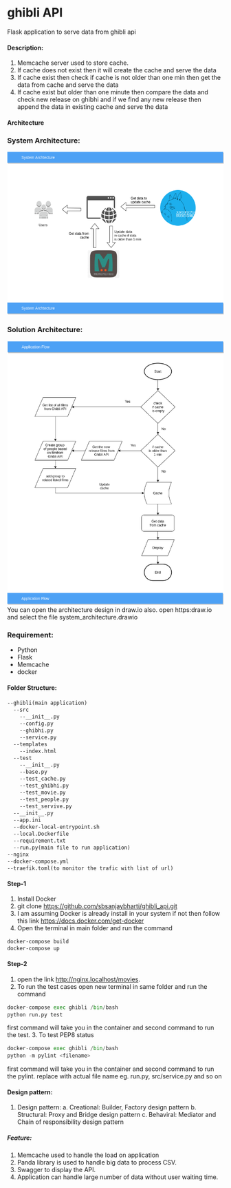 # ghibli API
Flask application to serve data from ghibli api

#### Description:
1. Memcache server used to store cache.
2. If cache does not exist then it will create the cache and serve the data
3. If cache exist then check if cache is not older than one min then get the data from cache and serve the data
4. If cache exist but older than one minute then compare the data and check new release on ghibhi and if we find any new release then append the data in existing cache and serve the data

#### Architecture
### System Architecture:
![](system_architecture-L1-System_Archtecture.png)
### Solution Architecture:
![](system_architecture-L2-Application_flow.png)
You can open the architecture design in draw.io also.
open https:draw.io and select the file system_architecture.drawio


### Requirement:
* Python
* Flask
* Memcache
* docker
#### Folder Structure:
    --ghibli(main application)
      --src
        --__init__.py
        --config.py
        --ghibhi.py
        --service.py
      --templates
        --index.html
      --test
        --__init__.py
        --base.py
        --test_cache.py
        --test_ghibhi.py
        --test_movie.py
        --test_people.py
        --test_servive.py
      --__init__.py
      --app.ini
      --docker-local-entrypoint.sh
      --local.Dockerfile
      --requirement.txt
      --run.py(main file to run application)
    --nginx
    --docker-compose.yml
    --traefik.toml(to monitor the trafic with list of url)
#### Step-1
1. Install Docker 
2. git clone https://github.com/sbsanjaybharti/ghibli_api.git
3. I am assuming Docker is already install in your system if not then follow this link https://docs.docker.com/get-docker 
3. Open the terminal in main folder and run the command<br/>
```ubuntu
docker-compose build
docker-compose up
```
#### Step-2
1. open the link http://nginx.localhost/movies.
2. To run the test cases open new terminal in same folder and run the command
```python 
docker-compose exec ghibli /bin/bash 
python run.py test
``` 
first command will take you in the container and second command to run the test.
3. To test PEP8 status
```python 
docker-compose exec ghibli /bin/bash 
python -m pylint <filename>
``` 
first command will take you in the container and second command to run the pylint.
replace <filename> with actual file name eg. run.py, src/service.py and so on

 
#### Design pattern:
1. Design pattern:
    a. Creational: Builder, Factory design pattern
    b. Structural: Proxy and Bridge design pattern
    c. Behaviral: Mediator and Chain of responsibility design pattern
 
##### Feature:
1. Memcache used to handle the load on application
2. Panda library is used  to handle big data to process CSV.
3. Swagger to display the API.
4. Application can handle large number of data without user waiting time.
